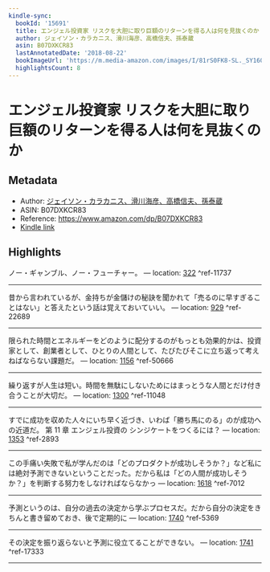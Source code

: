 ```yaml
---
kindle-sync:
  bookId: '15691'
  title: エンジェル投資家 リスクを大胆に取り巨額のリターンを得る人は何を見抜くのか
  author: ジェイソン・カラカニス、滑川海彦、高橋信夫、孫泰蔵
  asin: B07DXKCR83
  lastAnnotatedDate: '2018-08-22'
  bookImageUrl: 'https://m.media-amazon.com/images/I/81rS0FK8-SL._SY160.jpg'
  highlightsCount: 8
---
```

# エンジェル投資家 リスクを大胆に取り巨額のリターンを得る人は何を見抜くのか
## Metadata
* Author: [ジェイソン・カラカニス、滑川海彦、高橋信夫、孫泰蔵](https://www.amazon.comundefined)
* ASIN: B07DXKCR83
* Reference: https://www.amazon.com/dp/B07DXKCR83
* [Kindle link](kindle://book?action=open&asin=B07DXKCR83)

## Highlights
ノー・ギャンブル、ノー・フューチャー。 — location: [322](kindle://book?action=open&asin=B07DXKCR83&location=322) ^ref-11737

---
昔から言われているが、金持ちが金儲けの秘訣を聞かれて「売るのに早すぎることはない」と答えたという話は覚えておいていい。 — location: [929](kindle://book?action=open&asin=B07DXKCR83&location=929) ^ref-22689

---
限られた時間とエネルギーをどのように配分するのがもっとも効果的かは、投資家として、創業者として、ひとりの人間として、たびたびそこに立ち返って考えねばならない課題だ。 — location: [1156](kindle://book?action=open&asin=B07DXKCR83&location=1156) ^ref-50666

---
繰り返すが人生は短い。時間を無駄にしないためにはまっとうな人間とだけ付き合うことが大切だ。 — location: [1300](kindle://book?action=open&asin=B07DXKCR83&location=1300) ^ref-11048

---
すでに成功を収めた人々にいち早く近づき、いわば「勝ち馬にのる」のが成功への近道だ。 第 11 章 エンジェル投資の シンジケートをつくるには？ — location: [1353](kindle://book?action=open&asin=B07DXKCR83&location=1353) ^ref-2893

---
この手痛い失敗で私が学んだのは「どのプロダクトが成功しそうか？」など私には絶対予測できないということだった。だから私は「どの人間が成功しそうか？」を判断する努力をしなければならなかっ — location: [1618](kindle://book?action=open&asin=B07DXKCR83&location=1618) ^ref-7012

---
予測というのは、自分の過去の決定から学ぶプロセスだ。だから自分の決定をきちんと書き留めておき、後で定期的に — location: [1740](kindle://book?action=open&asin=B07DXKCR83&location=1740) ^ref-5369

---
その決定を振り返らないと予測に役立てることができない。 — location: [1741](kindle://book?action=open&asin=B07DXKCR83&location=1741) ^ref-17333

---
